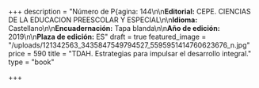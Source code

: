 +++
description = "Número de P{agina: 144\n\n**Editorial:** CEPE. CIENCIAS DE LA EDUCACION PREESCOLAR Y ESPECIAL\n\n**Idioma:** Castellano\n\n**Encuadernación:** Tapa blanda\n\n**Año de edición:** 2019\n\n**Plaza de edición:** ES"
draft = true
featured_image = "/uploads/121342563_3435847549794527_5595951414760623676_n.jpg"
price = 590
title = "TDAH. Estrategias para impulsar el desarrollo integral."
type = "book"

+++
